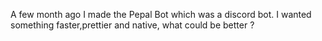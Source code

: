 A few month ago I made the Pepal Bot which was a discord bot.
I wanted something faster,prettier and native, what could be better ?
